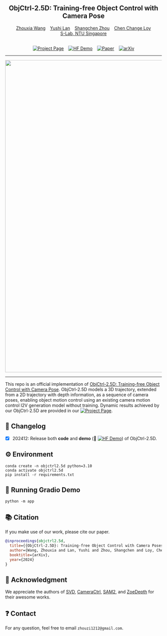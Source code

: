 <div align="center">

## ObjCtrl-2.5D: Training-free Object Control with Camera Pose

<div align='center'>
 <a href='https://wzhouxiff.github.io/'>Zhouxia Wang</a>
&ensp; <a href='https://nirvanalan.github.io/'>Yushi Lan</a>
&ensp; <a href='https://shangchenzhou.com/'>Shangchen Zhou</a>
&ensp; <a href='https://www.mmlab-ntu.com/person/ccloy/index.html'>Chen Change Loy</a>
</div>

<div align='center'>
 <a href='https://www.mmlab-ntu.com/'>S-Lab, NTU Singapore</a>
</div>

<br>

 [![Project Page](https://img.shields.io/badge/Project%20Page-green
)](https://wzhouxiff.github.io/projects/ObjCtrl-2.5D/)
&ensp; [![HF Demo](https://img.shields.io/badge/Demo-orange
)](https://huggingface.co/spaces/yslan/ObjCtrl-2.5D) &ensp; [![Paper](https://img.shields.io/badge/Paper-gray)](https://wzhouxiff.github.io/projects/ObjCtrl-2.5D/assets/ObjCtrl-2.5D.pdf) &ensp; [![arXiv](https://img.shields.io/badge/arXiv-red)](https://arxiv.org/pdf/2412.07721)

</div>

---

<div>
<img src="assets/demo/demo.gif" class="img-responsive" , width="1000">
</div>

---

This repo is an official implementation of [ObjCtrl-2.5D: Training-free Object Control with Camera Pose](). 
ObjCtrl-2.5D models a 3D trajectory, extended from a 2D trajectory with depth information, as a sequence of camera poses, 
enabling object motion control using an existing camera motion control I2V generation model without training. Dynamic results achieved by our ObjCtrl-2.5D are provided in our [![Project Page](https://img.shields.io/badge/Project%20Page-green
)](https://wzhouxiff.github.io/projects/ObjCtrl-2.5D/).

## 📝 Changelog

- [x] 202412: Release both **code** and **demo** (🤗 [![HF Demo](https://img.shields.io/badge/Demo-orange
)](https://huggingface.co/spaces/yslan/ObjCtrl-2.5D)) of ObjCtrl-2.5D.

## ⚙️ Environment
    conda create -n objctrl2.5d python=3.10
    conda activate objctrl2.5d
    pip install -r requirements.txt

## 💫 Running Gradio Demo
    python -m app

## :books: Citation
If you make use of our work, please cite our paper.
```bibtex
@inproceedings{objctrl2.5d,
  title={{ObjCtrl-2.5D}: Training-free Object Control with Camera Poses},
  author={Wang, Zhouxia and Lan, Yushi and Zhou, Shangchen and Loy, Chen Change},
  booktitle={arXiv},
  year={2024}
}
```

## 🤗 Acknowledgment
We appreciate the authors of [SVD](https://stability.ai/stable-video), [CameraCtrl](https://github.com/hehao13/CameraCtrl), [SAM2](https://github.com/facebookresearch/sam2), and [ZoeDepth](https://github.com/isl-org/ZoeDepth) for their awesome works.
## ❓ Contact
For any question, feel free to email `zhouzi1212@gmail.com`.
